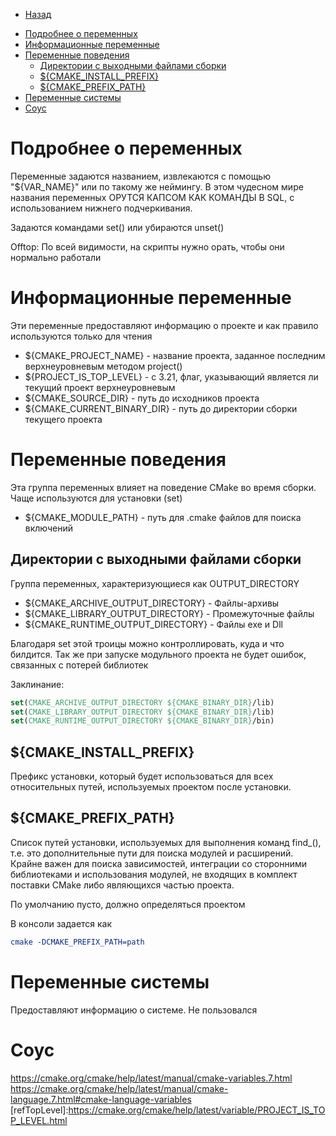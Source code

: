 * [Назад](Readme.md)

- [Подробнее о переменных](#подробнее-о-переменных)
- [Информационные переменные](#информационные-переменные)
- [Переменные поведения](#переменные-поведения)
  - [Директории с выходными файлами сборки](#директории-с-выходными-файлами-сборки)
  - [${CMAKE\_INSTALL\_PREFIX}](#cmake_install_prefix)
  - [${CMAKE\_PREFIX\_PATH}](#cmake_prefix_path)
- [Переменные системы](#переменные-системы)
- [Соус](#соус)

# Подробнее о переменных

Переменные задаются названием, извлекаются с помощью "${VAR_NAME}" или по такому же неймингу. В этом чудесном мире названия переменных ОРУТСЯ КАПСОМ КАК КОМАНДЫ В SQL, с использованием нижнего подчеркивания.

Задаются командами set() или убираются unset()

Offtop: По всей видимости, на скрипты нужно орать, чтобы они нормально работали

# Информационные переменные

Эти переменные предоставляют информацию о проекте и как правило используются только для чтения

* ${CMAKE_PROJECT_NAME} - название проекта, заданное последним верхнеуровневым методом project()
* ${PROJECT_IS_TOP_LEVEL} - с 3.21, флаг, указывающий является ли текущий проект верхнеуровневым
* ${CMAKE_SOURCE_DIR} - путь до исходников проекта
* ${CMAKE_CURRENT_BINARY_DIR} - путь до директории сборки текущего проекта

# Переменные поведения

Эта группа переменных влияет на поведение CMake во время сборки. Чаще используются для установки (set)

* ${CMAKE_MODULE_PATH} - путь для .cmake файлов для поиска включений

## Директории с выходными файлами сборки

Группа переменных, характеризующиеся как OUTPUT_DIRECTORY

* ${CMAKE_ARCHIVE_OUTPUT_DIRECTORY} - Файлы-архивы
* ${CMAKE_LIBRARY_OUTPUT_DIRECTORY} - Промежуточные файлы
* ${CMAKE_RUNTIME_OUTPUT_DIRECTORY} - Файлы exe и Dll

Благодаря set этой троицы можно контроллировать, куда и что билдится. Так же при запуске модульного проекта не будет ошибок, связанных с потерей библиотек

Заклинание:

```cmake
set(CMAKE_ARCHIVE_OUTPUT_DIRECTORY ${CMAKE_BINARY_DIR}/lib)
set(CMAKE_LIBRARY_OUTPUT_DIRECTORY ${CMAKE_BINARY_DIR}/lib)
set(CMAKE_RUNTIME_OUTPUT_DIRECTORY ${CMAKE_BINARY_DIR}/bin)
```

## ${CMAKE_INSTALL_PREFIX}

Префикс установки, который будет использоваться для всех относительных путей, используемых проектом после установки.

## ${CMAKE_PREFIX_PATH}

Список путей установки, используемых для выполнения команд find_(), т.е. это дополнительные пути для поиска модулей и расширений. Крайне важен для поиска зависимостей, интеграции со сторонними библиотеками и использования модулей, не входящих в комплект поставки CMake либо являющихся частью проекта.

По умолчанию пусто, должно определяться проектом

В консоли задается как

```cmake
cmake -DCMAKE_PREFIX_PATH=path
```

# Переменные системы

Предоставляют информацию о системе. Не пользовался

# Соус

https://cmake.org/cmake/help/latest/manual/cmake-variables.7.html
https://cmake.org/cmake/help/latest/manual/cmake-language.7.html#cmake-language-variables
[refTopLevel]:https://cmake.org/cmake/help/latest/variable/PROJECT_IS_TOP_LEVEL.html

